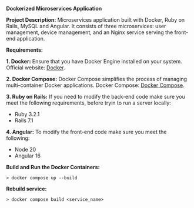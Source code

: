**Dockerized Microservices Application**

**Project Description:**
Microservices application built with Docker, Ruby on Rails, MySQL and Angular. It consists of three microservices: user management, device management, and an Nginx service serving the front-end application.

**Requirements:**

**1. Docker:**
   Ensure that you have Docker Engine installed on your system. Official website: [Docker](https://www.docker.com/).

**2. Docker Compose:**
   Docker Compose simplifies the process of managing multi-container Docker applications. Docker Compose: [Docker Compose](https://docs.docker.com/compose/install/).

**3. Ruby on Rails:**
   If you need to modify the back-end code make sure you meet the following requirements, before tryin to run a server locally:
   - Ruby 3.2.1
   - Rails 7.1

**4. Angular:**
   To modify the front-end code make sure you meet the following:
   - Node 20
   - Angular 16

**Build and Run the Docker Containers:**

    > docker compose up --build

**Rebuild service:**
    
    > docker compose build <service_name> 
